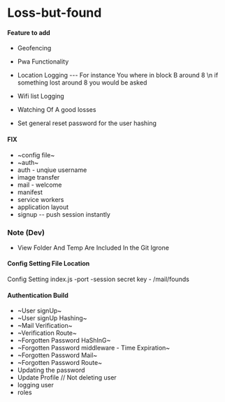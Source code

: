 # Loss-but-found


#### Feature to add 
* Geofencing 
* Pwa Functionality 
* Location Logging --- For instance You where in block B around 8 \n if something lost around 8  you would be asked 

* Wifi list Logging 
* Watching Of A good losses
* Set general reset password for the user hashing 


#### FIX 
* ~config file~
* ~auth~
* auth - unqiue username
* image transfer
* mail - welcome
* manifest 
* service workers
* application layout 
* signup -- push session instantly

### Note (Dev)
* View Folder And Temp Are Included In the Git Igrone


#### Config Setting File Location
Config Setting 
index.js -port -session secret key - 
/mail/founds


#### Authentication Build
* ~User signUp~
* ~User signUp Hashing~
* ~Mail Verification~
* ~Verification Route~
* ~Forgotten Password HaShInG~ 
* ~Forgotten Password middleware - Time Expiration~
* ~Forgotten Password Mail~
* ~Forgotten Password Route~ 
* Updating the password
* Update Profile // Not deleting user 
* logging user 
* roles
